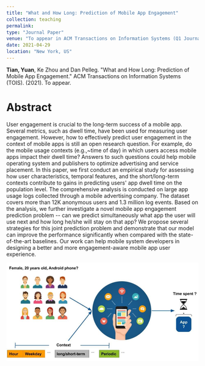 ```yaml
---
title: "What and How Long: Prediction of Mobile App Engagement"
collection: teaching
permalink: 
type: "Journal Paper"
venue: "To appear in ACM Transactions on Information Systems (Q1 Journal) "
date: 2021-04-29
location: "New York, US"
---
```




**Tian, Yuan**, Ke Zhou and Dan Pelleg. "What and How Long: Prediction of Mobile App Engagement." ACM Transactions on Information Systems (TOIS). (2021). To appear. 


Abstract
======

User engagement is crucial to the long-term success of a mobile app. Several metrics, such as dwell time, have been used for measuring user engagement. However, how to effectively predict user engagement in the context of mobile apps is still an open research question. For example, do the mobile usage contexts (e.g.,~time of day) in which users access mobile apps impact their dwell time? Answers to such questions could help mobile operating system and publishers to optimize advertising and service placement. In this paper, we first conduct an empirical study for assessing how user characteristics, temporal features, and the short/long-term contexts contribute to gains in predicting users' app dwell time on the population level. The comprehensive analysis is conducted on large app usage logs collected through a mobile advertising company. The dataset covers more than 12K anonymous users and 1.3 million log events. Based on the analysis, we further investigate a novel mobile app engagement prediction problem --  can we predict simultaneously what app the user will use next and how long he/she will stay on that app? We propose several strategies for this joint prediction problem and demonstrate that our model can improve the performance significantly when compared with the state-of-the-art baselines. Our work can help mobile system developers in designing a better and more engagement-aware mobile app user experience.

![Overview](TOIS_Next_App_Engagement_Prediction.jpg)